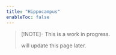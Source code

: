 ```yaml
---
title: "Hippocampus"
enableToc: false
---
```


>[!NOTE]-  This is a work in progress.
>
>will update this page later.
